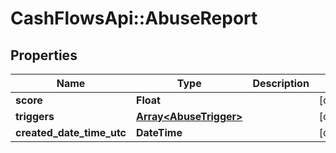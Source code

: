 # CashFlowsApi::AbuseReport

## Properties
Name | Type | Description | Notes
------------ | ------------- | ------------- | -------------
**score** | **Float** |  | [optional] 
**triggers** | [**Array&lt;AbuseTrigger&gt;**](AbuseTrigger.md) |  | [optional] 
**created_date_time_utc** | **DateTime** |  | [optional] 

